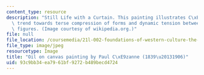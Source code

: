 ```yaml
---
content_type: resource
description: "Still Life with a Curtain. This painting illustrates C\xE9zanne's increasing\
  \ trend towards terse compression of forms and dynamic tension between geometric\
  \ figures. (Image courtesy of wikipedia.org.)"
file: null
file_location: /coursemedia/21l-002-foundations-of-western-culture-the-making-of-the-modern-world-spring-2010/93c9bb34ea7961bf9272b489becd4724_21l-002s10-th.jpg
file_type: image/jpeg
resourcetype: Image
title: "Oil on canvas painting by Paul C\xE9zanne (1839\u20131906)"
uid: 93c9bb34-ea79-61bf-9272-b489becd4724
---
```

